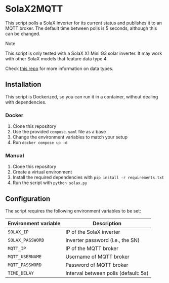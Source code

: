 # SolaX2MQTT

This script polls a SolaX inverter for its current status and publishes it to an MQTT broker.
The default time between polls is 5 seconds, although this can be changed.

> [!Note]
> This script is only tested with a SolaX X1 Mini G3 solar inverter.
> It may work with other SolaX models that feature data type 4.
> 
> Check [this repo](https://github.com/nazar-pc/solax-local-api-docs) for more information on data types.

## Installation
This script is Dockerized, so you can run it in a container, without dealing with dependencies.

### Docker
1. Clone this repository
2. Use the provided `compose.yaml` file as a base
3. Change the environment variables to match your setup
4. Run `docker compose up -d`

### Manual
1. Clone this repository
2. Create a virtual environment
3. Install the required dependencies with `pip install -r requirements.txt`
4. Run the script with `python solax.py`

## Configuration
The script requires the following environment variables to be set:

| Environment variable | Description                          |
|----------------------|--------------------------------------|
| `SOLAX_IP`           | IP of the SolaX inverter             |
| `SOLAX_PASSWORD`     | Inverter password (i.e., the SN)     |
| `MQTT_IP`            | IP of the MQTT broker                |
| `MQTT_USERNAME`      | Username of MQTT broker              |
| `MQTT_PASSWORD`      | Password of MQTT broker              |
| `TIME_DELAY`         | Interval between polls (default: 5s) |
